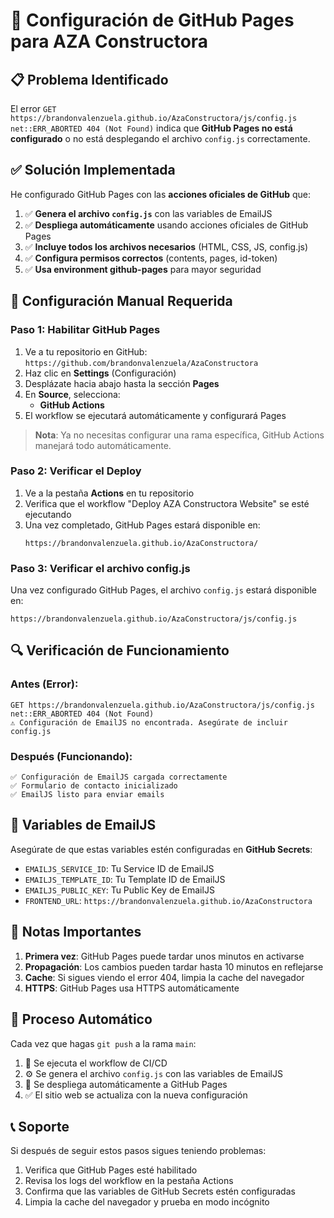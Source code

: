 # 🚀 Configuración de GitHub Pages para AZA Constructora

## 📋 Problema Identificado

El error `GET https://brandonvalenzuela.github.io/AzaConstructora/js/config.js net::ERR_ABORTED 404 (Not Found)` indica que **GitHub Pages no está configurado** o no está desplegando el archivo `config.js` correctamente.

## ✅ Solución Implementada

He configurado GitHub Pages con las **acciones oficiales de GitHub** que:

1. ✅ **Genera el archivo `config.js`** con las variables de EmailJS
2. ✅ **Despliega automáticamente** usando acciones oficiales de GitHub Pages
3. ✅ **Incluye todos los archivos necesarios** (HTML, CSS, JS, config.js)
4. ✅ **Configura permisos correctos** (contents, pages, id-token)
5. ✅ **Usa environment github-pages** para mayor seguridad

## 🔧 Configuración Manual Requerida

### Paso 1: Habilitar GitHub Pages

1. Ve a tu repositorio en GitHub: `https://github.com/brandonvalenzuela/AzaConstructora`
2. Haz clic en **Settings** (Configuración)
3. Desplázate hacia abajo hasta la sección **Pages**
4. En **Source**, selecciona:
   - **GitHub Actions**
5. El workflow se ejecutará automáticamente y configurará Pages

> **Nota**: Ya no necesitas configurar una rama específica, GitHub Actions manejará todo automáticamente.

### Paso 2: Verificar el Deploy

1. Ve a la pestaña **Actions** en tu repositorio
2. Verifica que el workflow "Deploy AZA Constructora Website" se esté ejecutando
3. Una vez completado, GitHub Pages estará disponible en:
   ```
   https://brandonvalenzuela.github.io/AzaConstructora/
   ```

### Paso 3: Verificar el archivo config.js

Una vez configurado GitHub Pages, el archivo `config.js` estará disponible en:
```
https://brandonvalenzuela.github.io/AzaConstructora/js/config.js
```

## 🔍 Verificación de Funcionamiento

### Antes (Error):
```
GET https://brandonvalenzuela.github.io/AzaConstructora/js/config.js net::ERR_ABORTED 404 (Not Found)
⚠️ Configuración de EmailJS no encontrada. Asegúrate de incluir config.js
```

### Después (Funcionando):
```
✅ Configuración de EmailJS cargada correctamente
✅ Formulario de contacto inicializado
✅ EmailJS listo para enviar emails
```

## 📧 Variables de EmailJS

Asegúrate de que estas variables estén configuradas en **GitHub Secrets**:

- `EMAILJS_SERVICE_ID`: Tu Service ID de EmailJS
- `EMAILJS_TEMPLATE_ID`: Tu Template ID de EmailJS  
- `EMAILJS_PUBLIC_KEY`: Tu Public Key de EmailJS
- `FRONTEND_URL`: `https://brandonvalenzuela.github.io/AzaConstructora`

## 🚨 Notas Importantes

1. **Primera vez**: GitHub Pages puede tardar unos minutos en activarse
2. **Propagación**: Los cambios pueden tardar hasta 10 minutos en reflejarse
3. **Cache**: Si sigues viendo el error 404, limpia la cache del navegador
4. **HTTPS**: GitHub Pages usa HTTPS automáticamente

## 🔄 Proceso Automático

Cada vez que hagas `git push` a la rama `main`:

1. 🔧 Se ejecuta el workflow de CI/CD
2. ⚙️ Se genera el archivo `config.js` con las variables de EmailJS
3. 🚀 Se despliega automáticamente a GitHub Pages
4. ✅ El sitio web se actualiza con la nueva configuración

## 📞 Soporte

Si después de seguir estos pasos sigues teniendo problemas:

1. Verifica que GitHub Pages esté habilitado
2. Revisa los logs del workflow en la pestaña Actions
3. Confirma que las variables de GitHub Secrets estén configuradas
4. Limpia la cache del navegador y prueba en modo incógnito